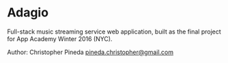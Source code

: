 # Adagio

Full-stack music streaming service web application, built as the final project for App Academy Winter 2016 (NYC).

Author: Christopher Pineda <pineda.christopher@gmail.com>
